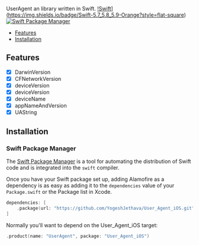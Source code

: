 UserAgent an library written in Swift.
[!Swift](https://img.shields.io/badge/Swift-5.7_5.8_5.9-orange?style=flat-square)](https://img.shields.io/badge/Swift-5.7_5.8_5.9-Orange?style=flat-square)
[![Swift Package Manager](https://img.shields.io/badge/Swift_Package_Manager-compatible-orange?style=flat-square)](https://img.shields.io/badge/Swift_Package_Manager-compatible-orange?style=flat-square)

- [Features](#features)
- [Installation](#installation)


## Features
- [x] DarwinVersion
- [x] CFNetworkVersion
- [x] deviceVersion
- [x] deviceVersion
- [x] deviceName
- [x] appNameAndVersion
- [x] UAString
                          
## Installation
                          
  ### Swift Package Manager

  The [Swift Package Manager](https://swift.org/package-manager/) is a tool for automating the distribution of Swift code and is integrated into the `swift` compiler.

  Once you have your Swift package set up, adding Alamofire as a dependency is as easy as adding it to the `dependencies` value of your `Package.swift` or the Package list in Xcode.

  ```swift
  dependencies: [
      .package(url: "https://github.com/YogeshJethava/User_Agent_iOS.git", .upToNextMajor(from: "1.0.0"))
  ]
  ```

  Normally you'll want to depend on the User_Agent_iOS target:

  ```swift
  .product(name: "UserAgent", package: "User_Agent_iOS")
  ```
